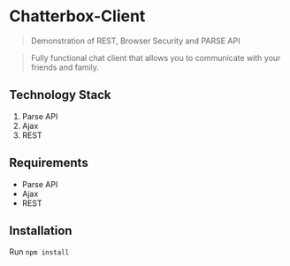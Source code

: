 # Chatterbox-Client
> Demonstration of REST, Browser Security and PARSE API

> Fully functional chat client that allows you to communicate with your friends and family.

## Technology Stack
1. Parse API
2. Ajax
3. REST

## Requirements
- Parse API
- Ajax
- REST

## Installation
Run `npm install`
